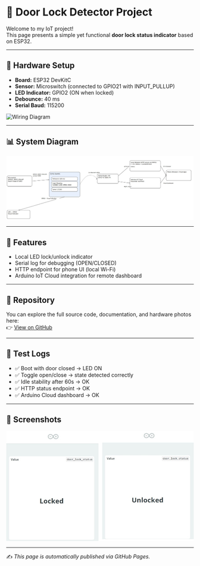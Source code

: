 # 🚪 Door Lock Detector Project  

Welcome to my IoT project!  
This page presents a simple yet functional **door lock status indicator** based on ESP32.  

---

## 🔧 Hardware Setup
- **Board:** ESP32 DevKitC  
- **Sensor:** Microswitch (connected to GPIO21 with INPUT_PULLUP)  
- **LED Indicator:** GPIO2 (ON when locked)  
- **Debounce:** 40 ms  
- **Serial Baud:** 115200  

![Wiring Diagram](../hardware/wiring-photo.jpg)

---

## 📊 System Diagram
![Block diagram](hardware/Diagram_block.jpg)

---

## 📜 Features
- Local LED lock/unlock indicator  
- Serial log for debugging (OPEN/CLOSED)  
- HTTP endpoint for phone UI (local Wi-Fi)  
- Arduino IoT Cloud integration for remote dashboard  

---

## 📂 Repository
You can explore the full source code, documentation, and hardware photos here:  
👉 [View on GitHub](https://github.com/IdanWeissberg/Door-lock-status)

---

## 🧪 Test Logs
- ✅ Boot with door closed → LED ON  
- ✅ Toggle open/close → state detected correctly  
- ✅ Idle stability after 60s → OK  
- ✅ HTTP status endpoint → OK  
- ✅ Arduino Cloud dashboard → OK  

---

## 📸 Screenshots
![Dashboard](../docs/door_lock_status_merged.jpg)

---

✍️ *This page is automatically published via GitHub Pages.*

